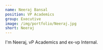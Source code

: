 ```yaml
---
name: Neeraj Bansal
position: VP Academics
group: Executive
image: /img/portfolio/Neeraj.jpg
short: Neeraj
---
```

<p> I'm Neeraj, vP Academics and ex-vp Internal.</p>
